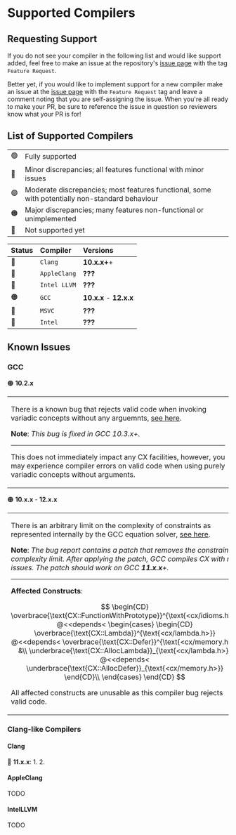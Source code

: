# Supported Compilers
## Requesting Support
If you do not see your compiler in the following list and would like support
added, feel free to make an issue at the repository's
[issue page](https://github.com/Matthewacon/CX/issues) with the tag
`Feature Request`.

Better yet, if you would like to implement support for a new compiler
make an issue at the [issue page](https://github.com/Matthewacon/CX/issues)
with the `Feature Request` tag and leave a comment noting that you
are self-assigning the issue. When you're all ready to make your PR, be
sure to reference the issue in question so reviewers know what your PR
is for!

## List of Supported Compilers
| | |
| :- | :- |
| 🟢 | Fully supported |
| 🔵 | Minor discrepancies; all features functional with minor issues |
| 🟣 | Moderate discrepancies; most features functional, some with potentially non-standard behaviour |
| 🟠 | Major discrepancies; many features non-functional or unimplemented |
| 🔴 | Not supported yet |

| Status | Compiler | Versions |
| :- | :- | :- |
| 🔵 | `Clang` | **10.x.x+**+ |
| 🔵 | `AppleClang` | **???** |
| 🔵 | `Intel LLVM` | **???** |
| 🟠 | `GCC` | **10.x.x** - **12.x.x** |
| 🔴 | `MSVC` | **???** |
| 🔴 | `Intel` | **???** |

## Known Issues
### GCC
🟠 **10.2.x**
<table id="numbered-description-table">
 <tr><td>

  There is a known bug that rejects valid code when invoking
  variadic concepts without any arguemnts,
  [see here](https://gcc.gnu.org/bugzilla/show_bug.cgi?id=98717).

  **Note**: *This bug is fixed in GCC *10.3.x*+.*

  ---
  This does not immediately impact any CX facilities, however, you may
  experience compiler errors on valid code when using purely
  variadic concepts without arguments.

 </td></tr>
</table>

🟠 **10.x.x** - **12.x.x**
<table id="numbered-description-table">
 <tr><td>

  There is an arbitrary limit on the complexity of constraints as
  represented internally by the GCC equation solver,
  [see here](https://gcc.gnu.org/bugzilla/show_bug.cgi?id=100828).

  **Note**: *The bug report contains a patch that removes the
  constraint complexity limit. After applying the patch, GCC
  compiles CX with no issues. The patch should work on GCC
  **11.x.x**+.*

  ---
  **Affected Constructs**:

  $$
   \begin{CD}
    \overbrace{\text{CX::FunctionWithPrototype}}^{\text{<cx/idioms.h>}} @<<depends<
    \begin{cases}
     \begin{CD}
      \overbrace{\text{CX::Lambda}}^{\text{<cx/lambda.h>}}
       @<<depends<
      \overbrace{\text{CX::Defer}}^{\text{<cx/memory.h>}}
      &\\
      \underbrace{\text{CX::AllocLambda}}_{\text{<cx/lambda.h>}}
       @<<depends<
      \underbrace{\text{CX::AllocDefer}}_{\text{<cx/memory.h>}}
     \end{CD}\\
    \end{cases}
   \end{CD}
  $$

  All affected constructs are unusable as this compiler bug rejects
  valid code.

  </td></tr>
</table>

### Clang-like Compilers
#### Clang
🔵 **11.x.x**:
1.
2.

#### AppleClang
TODO

#### IntelLLVM
TODO
